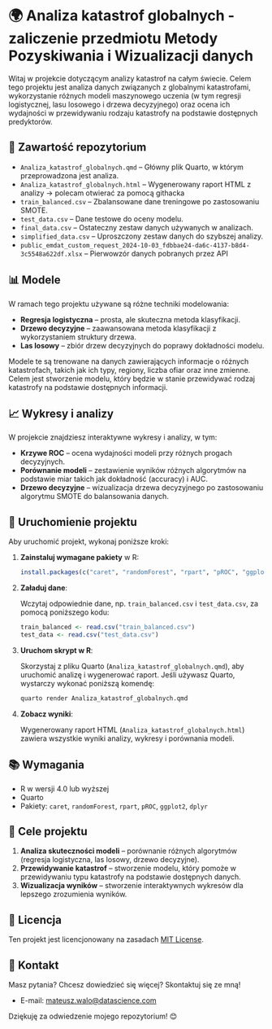 # 🌍 Analiza katastrof globalnych - zaliczenie przedmiotu Metody Pozyskiwania i Wizualizacji danych

Witaj w projekcie dotyczącym analizy katastrof na całym świecie. Celem tego projektu jest analiza danych związanych z globalnymi katastrofami, wykorzystanie różnych modeli maszynowego uczenia (w tym regresji logistycznej, lasu losowego i drzewa decyzyjnego) oraz ocena ich wydajności w przewidywaniu rodzaju katastrofy na podstawie dostępnych predyktorów.

## 📂 Zawartość repozytorium

- `Analiza_katastrof_globalnych.qmd` – Główny plik Quarto, w którym przeprowadzona jest analiza.
- `Analiza_katastrof_globalnych.html` – Wygenerowany raport HTML z analizy -> polecam otwierać za pomocą githacka
- `train_balanced.csv` – Zbalansowane dane treningowe po zastosowaniu SMOTE.
- `test_data.csv` – Dane testowe do oceny modelu.
- `final_data.csv` – Ostateczny zestaw danych używanych w analizach.
- `simplified_data.csv` – Uproszczony zestaw danych do szybszej analizy.
- `public_emdat_custom_request_2024-10-03_fdbbae24-da6c-4137-b8d4-3c5548a622df.xlsx` – Pierwowzór danych pobranych przez API

## 📊 Modele

W ramach tego projektu używane są różne techniki modelowania:

- **Regresja logistyczna** – prosta, ale skuteczna metoda klasyfikacji.
- **Drzewo decyzyjne** – zaawansowana metoda klasyfikacji z wykorzystaniem struktury drzewa.
- **Las losowy** – zbiór drzew decyzyjnych do poprawy dokładności modelu.

Modele te są trenowane na danych zawierających informacje o różnych katastrofach, takich jak ich typy, regiony, liczba ofiar oraz inne zmienne. Celem jest stworzenie modelu, który będzie w stanie przewidywać rodzaj katastrofy na podstawie dostępnych informacji.

## 📈 Wykresy i analizy

W projekcie znajdziesz interaktywne wykresy i analizy, w tym:

- **Krzywe ROC** – ocena wydajności modeli przy różnych progach decyzyjnych.
- **Porównanie modeli** – zestawienie wyników różnych algorytmów na podstawie miar takich jak dokładność (accuracy) i AUC.
- **Drzewo decyzyjne** – wizualizacja drzewa decyzyjnego po zastosowaniu algorytmu SMOTE do balansowania danych.

## 🚀 Uruchomienie projektu

Aby uruchomić projekt, wykonaj poniższe kroki:

1. **Zainstaluj wymagane pakiety** w R:

    ```r
    install.packages(c("caret", "randomForest", "rpart", "pROC", "ggplot2", "dplyr", "quarto"))
    ```

2. **Załaduj dane**:

    Wczytaj odpowiednie dane, np. `train_balanced.csv` i `test_data.csv`, za pomocą poniższego kodu:

    ```r
    train_balanced <- read.csv("train_balanced.csv")
    test_data <- read.csv("test_data.csv")
    ```

3. **Uruchom skrypt w R**:

    Skorzystaj z pliku Quarto (`Analiza_katastrof_globalnych.qmd`), aby uruchomić analizę i wygenerować raport. Jeśli używasz Quarto, wystarczy wykonać poniższą komendę:

    ```bash
    quarto render Analiza_katastrof_globalnych.qmd
    ```

4. **Zobacz wyniki**:

    Wygenerowany raport HTML (`Analiza_katastrof_globalnych.html`) zawiera wszystkie wyniki analizy, wykresy i porównania modeli.

## 📚 Wymagania

- R w wersji 4.0 lub wyższej
- Quarto
- Pakiety: `caret`, `randomForest`, `rpart`, `pROC`, `ggplot2`, `dplyr`

## 🎯 Cele projektu

1. **Analiza skuteczności modeli** – porównanie różnych algorytmów (regresja logistyczna, las losowy, drzewo decyzyjne).
2. **Przewidywanie katastrof** – stworzenie modelu, który pomoże w przewidywaniu typu katastrofy na podstawie dostępnych danych.
3. **Wizualizacja wyników** – stworzenie interaktywnych wykresów dla lepszego zrozumienia wyników.

## 📄 Licencja

Ten projekt jest licencjonowany na zasadach [MIT License](LICENSE).

## 💬 Kontakt

Masz pytania? Chcesz dowiedzieć się więcej? Skontaktuj się ze mną!

- E-mail: [mateusz.walo@datascience.com](mailto:mateusz.walo@datascience.com)
  
Dziękuję za odwiedzenie mojego repozytorium! 😊

